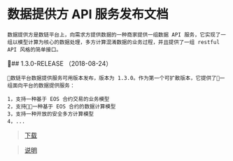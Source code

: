 # 数据提供方 API 服务发布文档

``` 引言
数据提供方是数链平台上，向需求方提供数据的一种商家提供一组数据 API 服务，它实现了一组以模型计算为核心的数据处理，多方计算混淆数据的业务过程，并且提供了一组 restful API 风格的简单接口。
```

## 1.3.0-RELEASE （2018-08-24）

``` 发布说明
数链平台数据提供服务可用版本发布，版本为 1.3.0。作为第一个可扩散版本，它提供了一组面向平台的数据提供服务：

1，支持一种基于 EOS 合约交易的业务模型
2，支持一种基于 EOS 合约的数据计算模型
3，支持一种开放的安全多方计算模型
4，...
```

>[下载](ud-data-producer-server.tar.gz)

>[说明](https://github.com/unitedata-org-public/Documentation/blob/master/producer-api-install-doc.md)